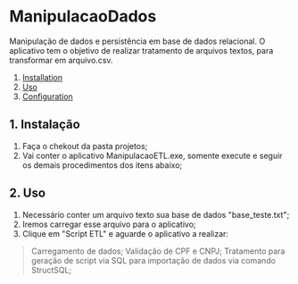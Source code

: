 # ManipulacaoDados
Manipulação de dados e persistência em base de dados relacional. O aplicativo tem o objetivo de realizar tratamento de arquivos textos, para transformar em arquivo.csv.

1. [Installation](#1-instalação)
2. [Uso](#2-Uso)
3. [Configuration](#3-configuration)

## 1. Instalação

1. Faça o chekout da pasta projetos;
2. Vai conter o aplicativo ManipulacaoETL.exe, somente execute e seguir os demais procedimentos dos itens abaixo;

## 2. Uso

1. Necessário conter um arquivo texto sua base de dados "base_teste.txt";
2. Iremos carregar esse arquivo para o aplicativo;
3. Clique em "Script ETL" e aguarde o aplicativo a realizar: 
> Carregamento de dados;
> Validação de CPF e CNPJ;
> Tratamento para geração de script via SQL para importação de dados via comando StructSQL; 
